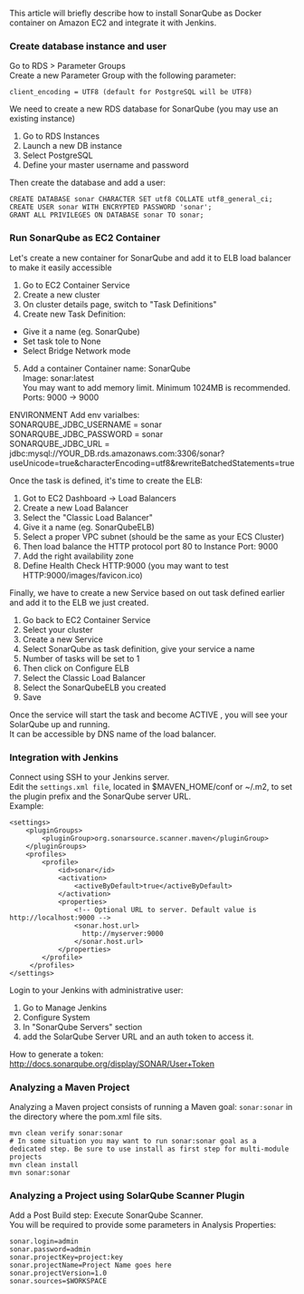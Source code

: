 This article will briefly describe how to install SonarQube as Docker container on Amazon EC2 and integrate it with Jenkins.

### Create database instance and user
Go to RDS > Parameter Groups  
Create a new Parameter Group with the following parameter:  
```
client_encoding = UTF8 (default for PostgreSQL will be UTF8)
```
We need to create a new RDS database for SonarQube (you may use an existing instance)  
 1. Go to RDS Instances
 2. Launch a new DB instance
 3. Select PostgreSQL
 4. Define your master username and password

Then create the database and add a user:
```
CREATE DATABASE sonar CHARACTER SET utf8 COLLATE utf8_general_ci;
CREATE USER sonar WITH ENCRYPTED PASSWORD 'sonar';
GRANT ALL PRIVILEGES ON DATABASE sonar TO sonar;

```

### Run SonarQube as EC2 Container
Let's create a new container for SonarQube and add it to ELB load balancer to make it easily accessible  
 1. Go to EC2 Container Service
 2. Create a new cluster
 3. On cluster details page, switch to "Task Definitions"
 4. Create new Task Definition:  
 - Give it a name (eg. SonarQube)  
 - Set task tole to None  
 - Select Bridge Network mode  
 5. Add a container
 Container name: SonarQube  
 Image: sonar:latest  
 You may want to add memory limit. Minimum 1024MB is recommended.  
 Ports: 9000 -> 9000  

 ENVIRONMENT
    Add env varialbes:  
    SONARQUBE_JDBC_USERNAME = sonar  
    SONARQUBE_JDBC_PASSWORD = sonar  
    SONARQUBE_JDBC_URL = jdbc:mysql://YOUR_DB.rds.amazonaws.com:3306/sonar?useUnicode=true&characterEncoding=utf8&rewriteBatchedStatements=true  

Once the task is defined, it's time to create the ELB:
 1. Got to EC2 Dashboard -> Load Balancers
 2. Create a new Load Balancer
 3. Select the "Classic Load Balancer"
 4. Give it a name (eg. SonarQubeELB)
 5. Select a proper VPC subnet (should be the same as your ECS Cluster)
 6. Then load balance the HTTP protocol port 80 to Instance Port: 9000
 7. Add the right availability zone
 8. Define Health Check HTTP:9000 (you may want to test HTTP:9000/images/favicon.ico)

Finally, we have to create a new Service based on out task defined earlier and add it to the ELB we just created.
 1. Go back to EC2 Container Service
 2. Select your cluster
 3. Create a new Service
 4. Select SonarQube as task definition, give your service a name
 5. Number of tasks will be set to 1
 6. Then click on Configure ELB
 7. Select the Classic Load Balancer
 8. Select the SonarQubeELB you created
 9. Save

Once the service will start the task and become ACTIVE , you will see your SolarQube up and running.  
It can be accessible by DNS name of the load balancer.  

### Integration with Jenkins
Connect using SSH to your Jenkins server.  
Edit the ```settings.xml file```, located in $MAVEN_HOME/conf or ~/.m2, to set the plugin prefix and the SonarQube server URL.  
Example:  
```
<settings>
    <pluginGroups>
        <pluginGroup>org.sonarsource.scanner.maven</pluginGroup>
    </pluginGroups>
    <profiles>
        <profile>
            <id>sonar</id>
            <activation>
                <activeByDefault>true</activeByDefault>
            </activation>
            <properties>
                <!-- Optional URL to server. Default value is http://localhost:9000 -->
                <sonar.host.url>
                  http://myserver:9000
                </sonar.host.url>
            </properties>
        </profile>
     </profiles>
</settings>
```

Login to your Jenkins with administrative user:
 1. Go to Manage Jenkins
 2. Configure System
 3. In "SonarQube Servers" section
 4. add the SolarQube Server URL and an auth token to access it.

How to generate a token: http://docs.sonarqube.org/display/SONAR/User+Token  

### Analyzing a Maven Project
Analyzing a Maven project consists of running a Maven goal: ```sonar:sonar``` in the directory where the pom.xml file sits.
```
mvn clean verify sonar:sonar
# In some situation you may want to run sonar:sonar goal as a dedicated step. Be sure to use install as first step for multi-module projects
mvn clean install
mvn sonar:sonar
```

### Analyzing a Project using SolarQube Scanner Plugin
Add a Post Build step: Execute SonarQube Scanner.  
You will be required to provide some parameters in Analysis Properties:
```
sonar.login=admin
sonar.password=admin
sonar.projectKey=project:key
sonar.projectName=Project Name goes here
sonar.projectVersion=1.0
sonar.sources=$WORKSPACE
```
